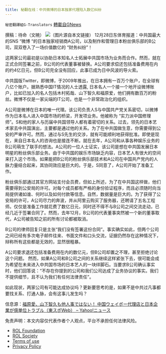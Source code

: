 ```yaml
---
title: 秘翻在线：中共微博的日本独家代理陷入数亿纠纷
---
```

`秘密翻譯組G-Translators` [轉載自GNews](https://gnews.org/zh-hans/1797236/)

撰稿：待命（文暁）
![](https://assets.gnews.org/wp-content/uploads/2021/12/画像1-25.png)（图片源自本文链接）
12月28日东体育报道：中共国最大的SNS “微博 “的日本独家经销商A公司，以及制作和管理日本粉丝俱乐部的B公司，双双卷入了一场价值数亿的 “财务纠纷”！

这两家公司最初是以协助日本知名人士拓展中共国市场为业务而合作。然而，就在正式合同签署之前，B公司的代表董事被替换。A公司要求偿还包括准备费用在内的约4亿日元，但B公司完全没有回应，此事已成为日中风波的导火索。

中共国版Twitter，即微博，于2009年推出，在日本拥有一百万个账户，在全球有八亿个账户。据熟悉中国IT情况的人士透露, 日本名人一个接一个地开设微博账户，比如已加入的名人包括木村拓哉、山下智久和福原爱，他们拥有数百万的粉丝。微博不仅是一家尖端的IT公司，也是一个非常政治化的组织。

A公司是微博在日本的唯一代理。该公司负责人S与中国共产党关系密切，以微博作为日本名人进入中国市场的桥梁，开发项业务。他被称为 “实力派中国修理师”。S和他的家人与历届中共国领导人都有着密切的关系。过去，领先的日本艺术家去中共国演出，主要都是通过他的关系。为了在中共国做生意，你需要得到公安的严审许可。然而，通过与S先生的交涉，就有可能顺利地获得批准。即使是现在，来自日本名人的咨询也是接连不断。就在去年，A公司和从事各种娱乐业务的B公司萌生了联手的想法。A公司的一位人士证实，该公司是想在中共国发展日本明星的粉丝俱乐部业务。由于中共国的娱乐市场缺乏内容，日本艺人有很大的空间来打入这个市场。如果能把B公司的粉丝俱乐部技术和A公司在中国共产党内的人脉力量结合起来，其协同效应是巨大的。于是，S同意了，A公司开始了准备工作。

粉丝俱乐部通过其官方网站支付会员费，但如上所述，为了在中共国这样做，他们需要得到公安局的许可。对每个成员都有严格的身份验证程序，而且必须随时向当局提供诸如谁、何时以及如何付款等信息。自然，数据量是巨大的。为了获得了公安局的许可，A公司尽力的奔波，并从阿里云购买了服务器，还聘请了五名工程师。仅仅是准备工作就花费了数亿日元，同时还不得不与B公司之间交流走动，已经几近于签署合同了。然而，去年12月，B公司的代表董事突然被一个新的董事取代，A公司被告知之前的所有讨论都被取消。

B公司的律师回复只是主张“我们没有签署这份合同”。事实确实如此，但两个公司之间已经有多次电子邮件往来、书面文件和口头交流，证据仍然存在这种情况下， 辩称所有这些都是无效的，显然很粗暴。

A公司要求退还包括准备费用在内的数亿元，但B公司却置之不理，甚至拒绝讨论这个问题。 然而，如果A公司和B公司之间的关系继续这样紧张下去，很可能会成为希望在未来进入中共国市场的日本艺人的一块绊脚石。当要求B公司确认事实时，他们回答说：“不存在你提到的公司和我们公司达成了业务协议的事实。我们不提供细节，且不认为我们有任何法律责任”。

如此现状，两家公司有可能达成协议吗？更新要思考的是，如果不是中共过凡事都要找关系、打通人脉，会有这事儿发生吗？

信息源：[福原愛、山下智久も他人事ではない！ 中国ウェイボー代理店と日本企業が億単位トラブル（東スポWeb） – Yahoo!ニュース](https://news.yahoo.co.jp/articles/afde059d0f538ae82dc09b82ec4c8a6e7190f585)

 

免责声明：本文内容仅代表作者个人观点，平台不承担任何法律风险。

- [ROL Foundation](https://rolfoundation.org/)
- [ROL Society](https://rolsociety.org/)
- [Terms of use](https://gnews.org/terms-of-use-3/)
- [Privacy Policy](https://gnews.org/privacy-policy/)
